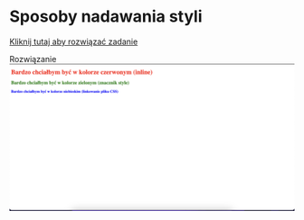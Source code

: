 # Sposoby nadawania styli
[Kliknij tutaj aby rozwiązać zadanie](https://githubbox.com/Publishing-School/css-sposoby-nadawania-styli)


Rozwiązanie
![image info](./zadanie.png)

